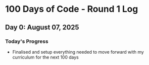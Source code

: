# 100 Days of Code - Round 1 Log

## Day 0: August 07, 2025

### Today's Progress
- Finalised and setup everything needed to move forward with my curriculum for the next 100 days


